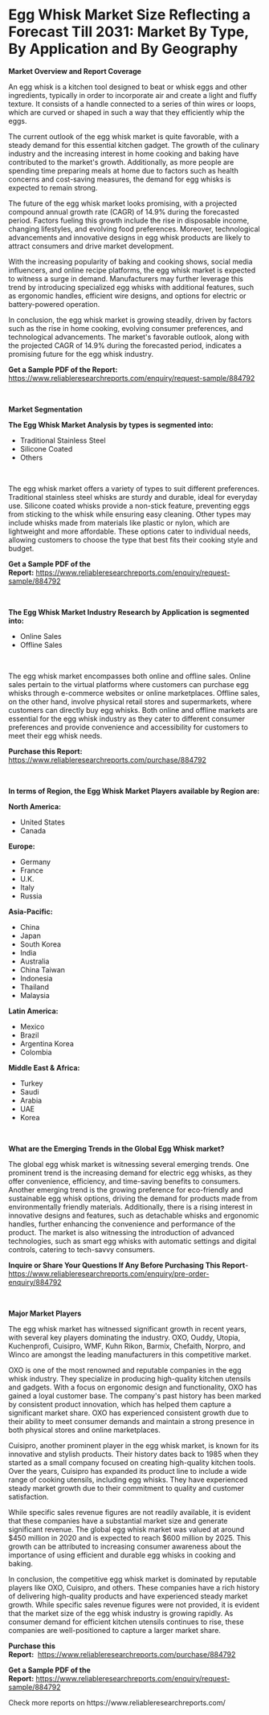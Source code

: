 <p><h1>Egg Whisk Market Size Reflecting a Forecast Till 2031: Market By Type, By Application and By Geography</h1></p><p><strong>Market Overview and Report Coverage</strong></p>
<p><p>An egg whisk is a kitchen tool designed to beat or whisk eggs and other ingredients, typically in order to incorporate air and create a light and fluffy texture. It consists of a handle connected to a series of thin wires or loops, which are curved or shaped in such a way that they efficiently whip the eggs.</p><p>The current outlook of the egg whisk market is quite favorable, with a steady demand for this essential kitchen gadget. The growth of the culinary industry and the increasing interest in home cooking and baking have contributed to the market's growth. Additionally, as more people are spending time preparing meals at home due to factors such as health concerns and cost-saving measures, the demand for egg whisks is expected to remain strong.</p><p>The future of the egg whisk market looks promising, with a projected compound annual growth rate (CAGR) of 14.9% during the forecasted period. Factors fueling this growth include the rise in disposable income, changing lifestyles, and evolving food preferences. Moreover, technological advancements and innovative designs in egg whisk products are likely to attract consumers and drive market development.</p><p>With the increasing popularity of baking and cooking shows, social media influencers, and online recipe platforms, the egg whisk market is expected to witness a surge in demand. Manufacturers may further leverage this trend by introducing specialized egg whisks with additional features, such as ergonomic handles, efficient wire designs, and options for electric or battery-powered operation.</p><p>In conclusion, the egg whisk market is growing steadily, driven by factors such as the rise in home cooking, evolving consumer preferences, and technological advancements. The market's favorable outlook, along with the projected CAGR of 14.9% during the forecasted period, indicates a promising future for the egg whisk industry.</p></p>
<p><strong>Get a Sample PDF of the Report:</strong> <a href="https://www.reliableresearchreports.com/enquiry/request-sample/884792">https://www.reliableresearchreports.com/enquiry/request-sample/884792</a></p>
<p>&nbsp;</p>
<p><strong>Market Segmentation</strong></p>
<p><strong>The Egg Whisk Market Analysis by types is segmented into:</strong></p>
<p><ul><li>Traditional Stainless Steel</li><li>Silicone Coated</li><li>Others</li></ul></p>
<p>&nbsp;</p>
<p><p>The egg whisk market offers a variety of types to suit different preferences. Traditional stainless steel whisks are sturdy and durable, ideal for everyday use. Silicone coated whisks provide a non-stick feature, preventing eggs from sticking to the whisk while ensuring easy cleaning. Other types may include whisks made from materials like plastic or nylon, which are lightweight and more affordable. These options cater to individual needs, allowing customers to choose the type that best fits their cooking style and budget.</p></p>
<p><strong>Get a Sample PDF of the Report:</strong>&nbsp;<a href="https://www.reliableresearchreports.com/enquiry/request-sample/884792">https://www.reliableresearchreports.com/enquiry/request-sample/884792</a></p>
<p>&nbsp;</p>
<p><strong>The Egg Whisk Market Industry Research by Application is segmented into:</strong></p>
<p><ul><li>Online Sales</li><li>Offline Sales</li></ul></p>
<p>&nbsp;</p>
<p><p>The egg whisk market encompasses both online and offline sales. Online sales pertain to the virtual platforms where customers can purchase egg whisks through e-commerce websites or online marketplaces. Offline sales, on the other hand, involve physical retail stores and supermarkets, where customers can directly buy egg whisks. Both online and offline markets are essential for the egg whisk industry as they cater to different consumer preferences and provide convenience and accessibility for customers to meet their egg whisk needs.</p></p>
<p><strong>Purchase this Report:</strong>&nbsp; <a href="https://www.reliableresearchreports.com/purchase/884792">https://www.reliableresearchreports.com/purchase/884792</a></p>
<p>&nbsp;</p>
<p><strong>In terms of Region, the Egg Whisk Market Players available by Region are:</strong></p>
<p>
    <p> <strong> North America: </strong>
        <ul>
            <li>United States</li>
            <li>Canada</li>
        </ul>
        </p> 
    <p> <strong> Europe: </strong>
        <ul>
            <li>Germany</li>
            <li>France</li>
            <li>U.K.</li>
            <li>Italy</li>
            <li>Russia</li>
        </ul>
        </p> 
    <p> <strong> Asia-Pacific: </strong>
        <ul>
            <li>China</li>
            <li>Japan</li>
            <li>South Korea</li>
            <li>India</li>
            <li>Australia</li>
            <li>China Taiwan</li>
            <li>Indonesia</li>
            <li>Thailand</li>
            <li>Malaysia</li>
        </ul>
        </p> 
    <p> <strong> Latin America: </strong>
        <ul>
            <li>Mexico</li>
            <li>Brazil</li>
            <li>Argentina Korea</li>
            <li>Colombia</li>
        </ul>
        </p> 
    <p> <strong> Middle East & Africa: </strong>
        <ul>
            <li>Turkey</li>
            <li>Saudi</li>
            <li>Arabia</li>
            <li>UAE</li>
            <li>Korea</li>
        </ul>
    </p>
    </p>
<p>&nbsp;</p>
<p><strong>What are the Emerging Trends in the Global Egg Whisk market?</strong></p>
<p><p>The global egg whisk market is witnessing several emerging trends. One prominent trend is the increasing demand for electric egg whisks, as they offer convenience, efficiency, and time-saving benefits to consumers. Another emerging trend is the growing preference for eco-friendly and sustainable egg whisk options, driving the demand for products made from environmentally friendly materials. Additionally, there is a rising interest in innovative designs and features, such as detachable whisks and ergonomic handles, further enhancing the convenience and performance of the product. The market is also witnessing the introduction of advanced technologies, such as smart egg whisks with automatic settings and digital controls, catering to tech-savvy consumers.</p></p>
<p><strong>Inquire or Share Your Questions If Any Before Purchasing This Report</strong>- <a href="https://www.reliableresearchreports.com/enquiry/pre-order-enquiry/884792">https://www.reliableresearchreports.com/enquiry/pre-order-enquiry/884792</a></p>
<p>&nbsp;</p>
<p><strong>Major Market Players</strong></p>
<p><p>The egg whisk market has witnessed significant growth in recent years, with several key players dominating the industry. OXO, Ouddy, Utopia, Kuchenprofi, Cuisipro, WMF, Kuhn Rikon, Barmix, Chefaith, Norpro, and Winco are amongst the leading manufacturers in this competitive market.</p><p>OXO is one of the most renowned and reputable companies in the egg whisk industry. They specialize in producing high-quality kitchen utensils and gadgets. With a focus on ergonomic design and functionality, OXO has gained a loyal customer base. The company's past history has been marked by consistent product innovation, which has helped them capture a significant market share. OXO has experienced consistent growth due to their ability to meet consumer demands and maintain a strong presence in both physical stores and online marketplaces.</p><p>Cuisipro, another prominent player in the egg whisk market, is known for its innovative and stylish products. Their history dates back to 1985 when they started as a small company focused on creating high-quality kitchen tools. Over the years, Cuisipro has expanded its product line to include a wide range of cooking utensils, including egg whisks. They have experienced steady market growth due to their commitment to quality and customer satisfaction.</p><p>While specific sales revenue figures are not readily available, it is evident that these companies have a substantial market size and generate significant revenue. The global egg whisk market was valued at around $450 million in 2020 and is expected to reach $600 million by 2025. This growth can be attributed to increasing consumer awareness about the importance of using efficient and durable egg whisks in cooking and baking.</p><p>In conclusion, the competitive egg whisk market is dominated by reputable players like OXO, Cuisipro, and others. These companies have a rich history of delivering high-quality products and have experienced steady market growth. While specific sales revenue figures were not provided, it is evident that the market size of the egg whisk industry is growing rapidly. As consumer demand for efficient kitchen utensils continues to rise, these companies are well-positioned to capture a larger market share.</p></p>
<p><strong>Purchase this Report:</strong>&nbsp;&nbsp;<a href="https://www.reliableresearchreports.com/purchase/884792">https://www.reliableresearchreports.com/purchase/884792</a></p>
<p></p>
<p><strong>Get a Sample PDF of the Report:</strong>&nbsp;<a href="https://www.reliableresearchreports.com/enquiry/request-sample/884792">https://www.reliableresearchreports.com/enquiry/request-sample/884792</a></p>
<p>Check more reports on https://www.reliableresearchreports.com/</p>